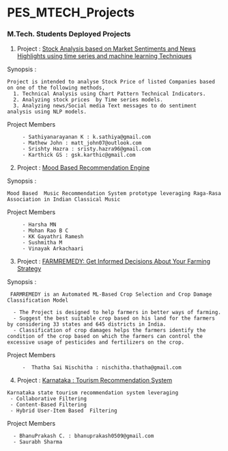 # PES_MTECH_Projects
### M.Tech. Students Deployed Projects

1. Project : [Stock Analysis based on Market Sentiments and News Highlights using time series and machine learning Techniques](http://3.82.211.114:8502)

 Synopsis :
  ```
  Project is intended to analyse Stock Price of listed Companies based on one of the following methods,
    1. Technical Analysis using Chart Pattern Technical Indicators.
    2. Analyzing stock prices  by Time series models.  
    3. Analyzing news/Social media Text messages to do sentiment analysis using NLP models.
  ```

   Project Members 
 ```
      - Sathiyanarayanan K : k.sathiya@gmail.com
      - Mathew John : matt_john07@outlook.com
      - Srishty Hazra : sristy.hazra96@gmail.com
      - Karthick GS : gsk.karthic@gmail.com
 ```
2. Project : [Mood Based Recommendation Engine](http://44.192.85.29:8501/)

Synopsis :
  ```
  Mood Based  Music Recommendation System prototype leveraging Raga-Rasa Association in Indian Classical Music
  ```

   Project Members 
 ```
      - Harsha MN
      - Mohan Rao B C
      - KK Gayathri Ramesh 
      - Sushmitha M
      - Vinayak Arkachaari 
 ```
 
 
 3. Project : [ FARMREMEDY: Get Informed Decisions About Your Farming Strategy ](http://3.84.124.164:8000/)
 
 Synopsis :
  ```
   FARMREMEDY is an Automated ML-Based Crop Selection and Crop Damage Classification Model
   
    - The Project is designed to help farmers in better ways of farming.
    - Suggest the best suitable crop based on his land for the farmers by considering 33 states and 645 districts in India.
    - Classification of crop damages helps the farmers identify the condition of the crop based on which the farmers can control the excessive usage of pesticides and fertilizers on the crop.
  ```
  
  Project Members 
 ```
      -  Thatha Sai Nischitha : nischitha.thatha@gmail.com     
 ```
 
 4. Project : [Karnataka : Tourism Recommendation System ](https://tourismrecommend.herokuapp.com/)
 ```
 Karnataka state tourism recommendation system leveraging
  - Collaborative Filtering
  - Content-Based Filtering
  - Hybrid User-Item Based  Filtering
 
 ```
  Project Members 
 ```
   - BhanuPrakash C. : bhanuprakash0509@gmail.com
   - Saurabh Sharma    
 ```
